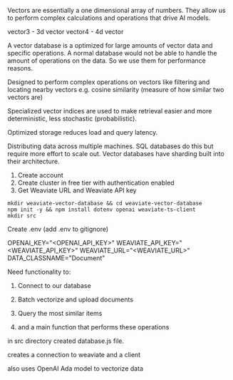 
<!-- What are vectors? -->

Vectors are essentially a one dimensional array of numbers. They allow us to perform complex 
calculations and operations that drive AI models.

vector3 - 3d vector
vector4 - 4d vector

<!-- Why do we need vector databases? -->

A vector database is a optimized for large amounts of vector data and specific operations. A normal database would not be able to handle the amount of operations on the data. So we use them for performance reasons. 

<!-- Complex Math Operations -->

Designed to perform complex operations on vectors like filtering and locating nearby vectors e.g. cosine similarity (measure of how similar two vectors are)

<!-- Specialized Vector Indices -->

Specialized vector indices are used to make retrieval easier and more deterministic, less stochastic (probabilistic). 

<!-- Compact Storage -->

Optimized storage reduces load and query latency. 

<!-- Sharding -->

Distributing data across multiple machines. SQL databases do this but require more effort to scale out. Vector databases have sharding built into their architecture.

<!-- Create cluster on Weaviate -->

1. Create account
2. Create cluster in free tier with authentication enabled
3. Get Weaviate URL and Weaviate API key

<!-- Setting up vector database -->

```
mkdir weaviate-vector-database && cd weaviate-vector-database
npm init -y && npm install dotenv openai weaviate-ts-client
mkdir src
```

Create .env (add .env to gitignore)

OPENAI_KEY="<OPENAI_API_KEY>"
WEAVIATE_API_KEY="<WEAVIATE_API_KEY>"
WEAVIATE_URL="<WEAVIATE_URL>"
DATA_CLASSNAME="Document"


<!-- Helper functions -->

Need functionality to:

1. Connect to our database
2. Batch vectorize and upload documents
3. Query the most similar items

4. and a main function that performs these operations

<!-- Setup Client -->

in src directory created database.js file. 

creates a connection to weaviate and a client

also uses OpenAI Ada model to vectorize data

<!-- Migrating data -->


<!-- Adding documents -->